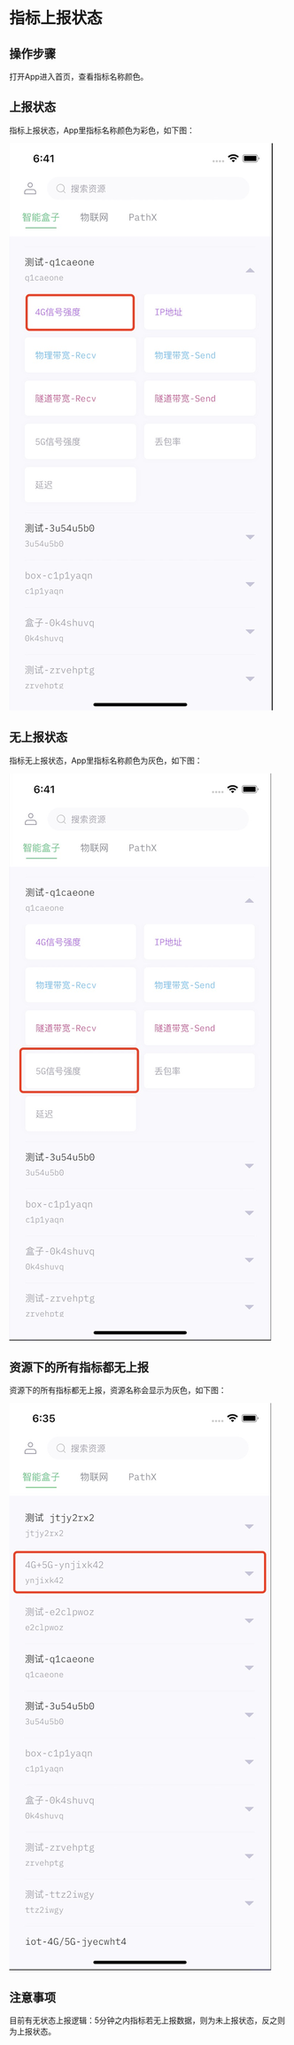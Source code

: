 # 指标上报状态

## 操作步骤

打开App进入首页，查看指标名称颜色。

## 上报状态

指标上报状态，App里指标名称颜色为彩色，如下图：

![](/images/1628764997507.png)

## 无上报状态

指标无上报状态，App里指标名称颜色为灰色，如下图：

![](/images/1628764954596.png)

## 资源下的所有指标都无上报

资源下的所有指标都无上报，资源名称会显示为灰色，如下图：

![](/images/1628764794074.png)

## 注意事项

目前有无状态上报逻辑：5分钟之内指标若无上报数据，则为未上报状态，反之则为上报状态。